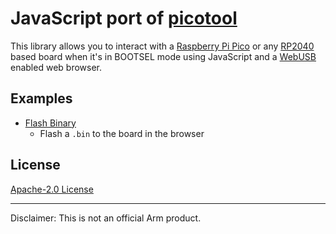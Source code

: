 # JavaScript port of [picotool](https://github.com/raspberrypi/picotool)

This library allows you to interact with a [Raspberry Pi Pico](https://www.raspberrypi.org/products/raspberry-pi-pico/) or any [RP2040](https://www.raspberrypi.org/products/rp2040/) based board when it's in BOOTSEL mode using JavaScript and a [WebUSB](https://wicg.github.io/webusb/) enabled web browser.

## Examples

 * [Flash Binary](examples/flash_binary)
   * Flash a `.bin` to the board in the browser

## License

[Apache-2.0 License](LICENSE)

---

Disclaimer: This is not an official Arm product.
